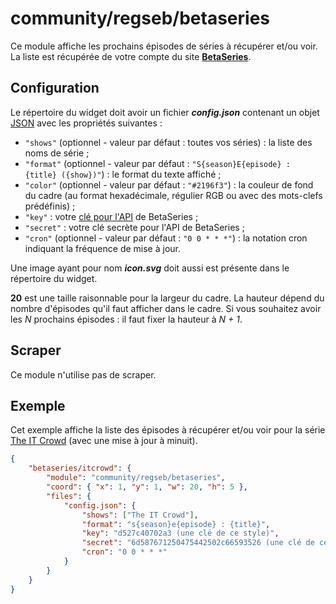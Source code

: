 # community/regseb/betaseries

Ce module affiche les prochains épisodes de séries à récupérer et/ou voir. La
liste est récupérée de votre compte du site
**[BetaSeries](https://www.betaseries.com/)**.

## Configuration

Le répertoire du widget doit avoir un fichier ***config.json*** contenant un
objet
[JSON](https://www.json.org/json-fr.html "JavaScript Object Notation") avec les
propriétés suivantes :

- `"shows"` (optionnel - valeur par défaut : toutes vos séries) : la liste des
  noms de série ;
- `"format"` (optionnel - valeur par défaut :
  `"S{season}E{episode} : {title} ({show})"`) : le format du texte affiché ;
- `"color"` (optionnel - valeur par défaut : `"#2196f3"`) : la couleur de fond
  du cadre (au format hexadécimale, régulier RGB ou avec des mots-clefs
  prédéfinis) ;
- `"key"` : votre [clé pour l'API](https://www.betaseries.com/api/) de
  BetaSeries ;
- `"secret"` : votre clé secrète pour l'API de BetaSeries ;
- `"cron"` (optionnel - valeur par défaut : `"0 0 * * *"`) : la notation cron
  indiquant la fréquence de mise à jour.

Une image ayant pour nom ***icon.svg*** doit aussi est présente dans le
répertoire du widget.

**20** est une taille raisonnable pour la largeur du cadre. La hauteur dépend
du nombre d'épisodes qu'il faut afficher dans le cadre. Si vous souhaitez avoir
les *N* prochains épisodes : il faut fixer la hauteur à *N + 1*.

## Scraper

Ce module n'utilise pas de scraper.

## Exemple

Cet exemple affiche la liste des épisodes à récupérer et/ou voir pour la série
[The IT Crowd](https://www.betaseries.com/serie/itcrowd) (avec une mise à jour à
minuit).

```JSON
{
    "betaseries/itcrowd": {
        "module": "community/regseb/betaseries",
        "coord": { "x": 1, "y": 1, "w": 20, "h": 5 },
        "files": {
            "config.json": {
                "shows": ["The IT Crowd"],
                "format": "s{season}e{episode} : {title}",
                "key": "d527c40702a3 (une clé de ce style)",
                "secret": "6d587671250475442502c66593526 (une clé de ce style)",
                "cron": "0 0 * * *"
            }
        }
    }
}
```
